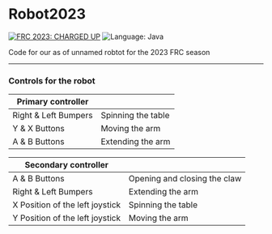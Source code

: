 # Robot2023
[![FRC 2023: CHARGED UP](https://img.shields.io/badge/FRC-2023%20%7C%20CHARGED%20UP-yellow.svg)](https://www.firstinspires.org/robotics/frc/)
![Language: Java](https://img.shields.io/badge/Language-Java-b07219.svg)

Code for our as of unnamed robtot for the 2023 FRC season

---

<!-- This part should be edited each time we apply new controls for our robot -->

### Controls for the robot


| Primary controller   |                    |
| -------------------- | ------------------ |
| Right & Left Bumpers | Spinning the table |
| Y & X Buttons        | Moving the arm     |
| A & B Buttons        | Extending the arm  |

| Secondary controller            |                              |
| ------------------------------- | ---------------------------- |
| A & B Buttons                   | Opening and closing the claw |
| Right & Left Bumpers            | Extending the arm            |
| X Position of the left joystick | Spinning the table           |
| Y Position of the left joystick | Moving the arm               |
